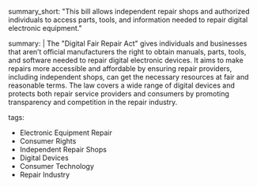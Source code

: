summary_short: "This bill allows independent repair shops and authorized individuals to access parts, tools, and information needed to repair digital electronic equipment."

summary: |
  The "Digital Fair Repair Act" gives individuals and businesses that aren’t official manufacturers the right to obtain manuals, parts, tools, and software needed to repair digital electronic devices. It aims to make repairs more accessible and affordable by ensuring repair providers, including independent shops, can get the necessary resources at fair and reasonable terms. The law covers a wide range of digital devices and protects both repair service providers and consumers by promoting transparency and competition in the repair industry.

tags:
  - Electronic Equipment Repair
  - Consumer Rights
  - Independent Repair Shops
  - Digital Devices
  - Consumer Technology
  - Repair Industry
